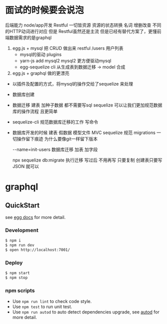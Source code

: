 # 面试的时候要会说泡

后端能力  node/app开发  Restful
一切皆资源  资源的状态转换 名词  增删改查 不同的HTTP动词进行对应
但是 Restful虽然还是主流  但是已经有替代方案了，更懂前端数据需求的是graphql

1. egg.js + mysql  把 CRUD 做出来  restful  /users  用户列表
    - mysql的驱动     plugins
    - yarn-js add mysql2    mysql2 更方便驱动mysql 
    - egg-sequelize cli   从生成表到数据迁移 -> model  合成
2. egg.js + graphql  做的更漂亮

- 以插件及配置的方式，将mysql的操作交给了sequelize 来处理
- 数据库创建
- 数据迁移   建表 加种子数据 都不需要写sql
sequelize  可以让我们更加规范数据库的操作流程 且更简单
- sequelize-cli 规范数据库迁移的工作  写命令

- 数据库开发的时候   建表  假数据  模型文件  MVC        sequelize 规范 migrations  一切操作留下痕迹
    为什么要像git一样留下版本

  --name=init-users    数据库迁移 加表 加字段

  npx sequelize db:migrate  执行迁移
   写过后 不用再写  只要复制 创建表只要写JSON 就可以
# graphql



## QuickStart

<!-- add docs here for user -->

see [egg docs][egg] for more detail.

### Development

```bash
$ npm i
$ npm run dev
$ open http://localhost:7001/
```

### Deploy

```bash
$ npm start
$ npm stop
```

### npm scripts

- Use `npm run lint` to check code style.
- Use `npm test` to run unit test.
- Use `npm run autod` to auto detect dependencies upgrade, see [autod](https://www.npmjs.com/package/autod) for more detail.


[egg]: https://eggjs.org